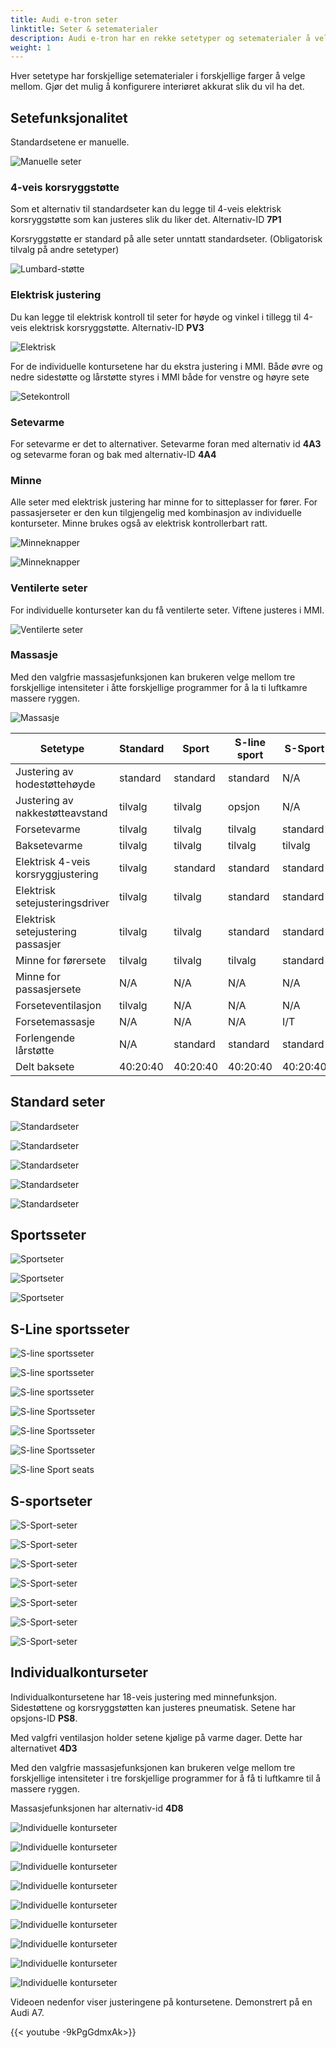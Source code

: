 ```yaml
---
title: Audi e-tron seter
linktitle: Seter & setematerialer
description: Audi e-tron har en rekke setetyper og setematerialer å velge mellom
weight: 1
---
```


Hver setetype har forskjellige setematerialer i forskjellige farger å velge mellom. Gjør det mulig å konfigurere interiøret akkurat slik du vil ha det.

## Setefunksjonalitet

Standardsetene er manuelle.

![Manuelle seter](seats_control_manual.jpg "Manuell sete med manuell kontroll av høyde og vinkel")

### 4-veis korsryggstøtte

Som et alternativ til standardseter kan du legge til 4-veis elektrisk korsryggstøtte som kan justeres slik du liker det. Alternativ-ID **7P1**

Korsryggstøtte er standard på alle seter unntatt standardseter. (Obligatorisk tilvalg på andre setetyper)

![Lumbard-støtte](seats_control_manualwithlumbard.jpg "Manuell sete med elektrisk korsryggjustering")

### Elektrisk justering

Du kan legge til elektrisk kontroll til seter for høyde og vinkel i tillegg til 4-veis elektrisk korsryggstøtte. Alternativ-ID **PV3**

![Elektrisk](seats_control_electricwithlumbard.jpg "Elektriske seter med elektrisk lumbardkontroll")

For de individuelle kontursetene har du ekstra justering i MMI.
Både øvre og nedre sidestøtte og lårstøtte styres i MMI både for venstre og høyre sete

![Setekontroll](seats_control_plus.jpg "Elektrisk justering av individuelle konturseter")

### Setevarme

For setevarme er det to alternativer. Setevarme foran med alternativ id **4A3** og setevarme foran og bak med
alternativ-ID **4A4**

### Minne

Alle seter med elektrisk justering har minne for to sitteplasser for fører. For passasjerseter er den kun tilgjengelig med kombinasjon
av individuelle konturseter. Minne brukes også av elektrisk kontrollerbart ratt.

![Minneknapper](memory_left.jpg "Forhåndsinnstilt minne i førerdøren")

![Minneknapper](memory_right.jpg "Forhåndsinnstilt minne i passasjerdør")

### Ventilerte seter

For individuelle konturseter kan du få ventilerte seter. Viftene justeres i MMI.

![Ventilerte seter](ventilationcontrol.jpg "Ventilasjonen styres i mmi")

### Massasje

Med den valgfrie massasjefunksjonen kan brukeren velge mellom tre forskjellige intensiteter i åtte forskjellige programmer for å la ti luftkamre massere ryggen.

![Massasje](massage.jpg "Massasjekontroll i MMI")

| **Setetype** | **Standard** | **Sport** | **S-line sport**| **S-Sport** | **Contur** |
|-------|-------|-------|-------|-------|-------|
|Justering av hodestøttehøyde| standard | standard | standard |N/A |standard |
|Justering av nakkestøtteavstand| tilvalg | tilvalg |opsjon |N/A |standard |
|Forsetevarme| tilvalg | tilvalg | tilvalg |standard | standard |
|Baksetevarme| tilvalg | tilvalg | tilvalg | tilvalg | tilvalg |
|Elektrisk 4-veis korsryggjustering |tilvalg | standard | standard |standard | standard |
|Elektrisk setejusteringsdriver | tilvalg | tilvalg | standard |standard | standard |
|Elektrisk setejustering passasjer | tilvalg | tilvalg | standard |standard | standard |
|Minne for førersete | tilvalg | tilvalg | tilvalg | standard | standard |
|Minne for passasjersete | N/A | N/A | N/A |N/A | standard |
|Forseteventilasjon| tilvalg | N/A | N/A |N/A |tilvalg |
|Forsetemassasje| N/A | N/A | N/A |I/T |tilvalg |
|Forlengende lårstøtte |N/A | standard |standard |standard | standard |
|Delt baksete | 40:20:40 | 40:20:40 | 40:20:40 |40:20:40 | 40:20:40 |

## Standard seter

![Standardseter](seats_standard_1.jpg "Standardseter i beige skinn")

![Standardseter](seats_standard_2.jpg "Standardseter i sort skinn")

![Standardseter](seats_standard_3.jpg "Standardseter i brunt skinn")

![Standardseter](seats_standard_4.jpg "Standardseter i stoff")

![Standardseter](seats_standard_5.jpg "Standardseter i stoff")

## Sportsseter

![Sportseter](seats_sportseats_1.jpg "Sportseter i svart Valcona-skinn")

![Sportseter](seats_sportseats_2.jpg "Sportseter i svart Valcona-skinn")

![Sportseter](seats_sportseats_3.jpg "Sportseter i Alcantara")

## S-Line sportsseter

![S-line sportsseter](seats_slinesportseats_1.jpg "S-line sportsseter")

![S-line sportsseter](seats_slinesportseats_2.jpg "S-line sportsseter")

![S-line sportsseter](seats_slinesportseats_3.jpg "S-line sportsseter")

![S-line Sportsseter](seats_slinesportseats_4.jpg "S-line Sportsseter med Alcantara Frequenz/skinn")

![S-line Sportsseter](seats_slinesportseats_5.jpg "S-line Sportsseter med Alcantara Frequenz/skinn")

![S-line Sportsseter](seats_slinesportseats_6.jpg "S-line Sportsseter med Alcantara Frequenz/skinn")

![S-line Sport seats](seats_slinesportseats_7.jpg "S-line Sportsseter med Alcantara Frequenz/skinn og oransje søm fra 2022 Black edition")

## S-sportseter

![S-Sport-seter](seats_ssportseats_5.jpg "S-Sport-seter i svart Valcona-skinn")

![S-Sport-seter](seats_ssportseats_6.jpg "S-Sport-seter i svart Valcona-skinn")

![S-Sport-seter](seats_ssportseats_1.jpg "S-Sport-seter i svart Valcona-skinn")

![S-Sport-seter](seats_ssportseats_2.jpg "S-Sport-seter i rotorgrå Valcona-skinn")

![S-Sport-seter](seats_ssportseats_3.jpg "S-Sport-seter i rotorgrå Valcona-skinn")

![S-Sport-seter](seats_ssportseats_4.jpg "S-Sport-seter i rotorgrå Valcona-skinn")

![S-Sport-seter](seats_ssportseats_7.jpg "S-Sport-seter i arras rødt Valcona-skinn")

## Individualkonturseter

 Individualkontursetene har 18-veis justering med minnefunksjon. Sidestøttene og korsryggstøtten kan justeres pneumatisk.
 Setene har opsjons-ID **PS8**.

Med valgfri ventilasjon holder setene kjølige på varme dager. Dette har alternativet **4D3**

Med den valgfrie massasjefunksjonen kan brukeren velge mellom tre forskjellige intensiteter i tre forskjellige programmer for å få ti luftkamre til å massere ryggen.

Massasjefunksjonen har alternativ-id **4D8**

![Individuelle konturseter](seats_individualcontour_1.jpg "Individuelle konturseter")

![Individuelle konturseter](seats_individualcontour_2.jpg "Individuelle konturseter")

![Individuelle konturseter](seats_individualcontour_3.jpg "Individuelle konturseter")

![Individuelle konturseter](seats_individualcontour_4.jpg "Individuelle konturseter")

![Individuelle konturseter](seats_individualcontour_5.jpg "Individuelle konturseter")

![Individuelle konturseter](seats_individualcontour_7.jpg "Individuelle konturseter i svart Valcona-skinn")

![Individuelle konturseter](seats_individualcontour_8.jpg "Individuelle konturseter i svart Valcona-skinn")

![Individuelle konturseter](seats_individualcontour_9.jpg "Individuelle konturseter i perforert svart Valcona-skinn med ventilasjon")

![Individuelle konturseter](seats_individualcontour_10.jpg "Individuelle konturseter i perforert svart Valcona-skinn med ventilasjon")

Videoen nedenfor viser justeringene på kontursetene. Demonstrert på en Audi A7.

{{< youtube -9kPgGdmxAk>}}